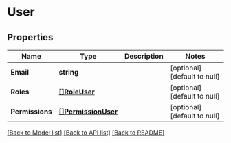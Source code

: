 # User

## Properties
Name | Type | Description | Notes
------------ | ------------- | ------------- | -------------
**Email** | **string** |  | [optional] [default to null]
**Roles** | [**[]RoleUser**](RoleUser.md) |  | [optional] [default to null]
**Permissions** | [**[]PermissionUser**](PermissionUser.md) |  | [optional] [default to null]

[[Back to Model list]](../README.md#documentation-for-models) [[Back to API list]](../README.md#documentation-for-api-endpoints) [[Back to README]](../README.md)


